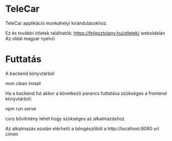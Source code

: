 # TeleCar
TeleCar applikáció munkahelyi kirándulásokhoz.

Ez és további ötletek találhatók: https://fejlesztolany.hu/otletek/ weboldalán
Az oldal magyar nyelvű

# Futtatás
A backend könyvtárból
  
   mvn clean install
   
Ha a backend fut akkor a következő parancs futtatása szükséges a frontend könyvtárból:

   npm run serve
   
cors bővítmény lehet hogy szükséges az alkalmazáshoz

Az alkalmazás ezután elérhető a böngészőből a http://localhost:8080 url címen
